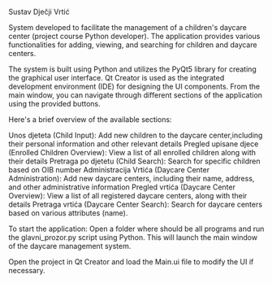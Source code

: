 Sustav Dječji Vrtić 

System developed to facilitate the management of a children's daycare center (project course Python developer).
The application provides various functionalities for adding, viewing, and searching for children and daycare centers.

The system is built using Python and utilizes the PyQt5 library for creating the graphical user interface. Qt Creator is used as the integrated development environment (IDE) for designing the UI components.
From the main window, you can navigate through different sections of the application using the provided buttons. 

Here's a brief overview of the available sections:

Unos djeteta (Child Input): Add new children to the daycare center,including their personal information and other relevant details
Pregled upisane djece (Enrolled Children Overview): View a list of all enrolled children along with their details
Pretraga po djetetu (Child Search): Search for specific children based on OIB number
Administracija Vrtića (Daycare Center Administration): Add new daycare centers, including their name, address, and other 
administrative information
Pregled vrtića (Daycare Center Overview): View a list of all registered daycare centers, along with their details
Pretraga vrtića (Daycare Center Search): Search for daycare centers based on various attributes (name).

To start the application:
Open a folder where should be all programs and run the glavni_prozor.py script using Python. This will launch the main window of the daycare management system.

Open the project in Qt Creator and load the Main.ui file to modify the UI if necessary.
